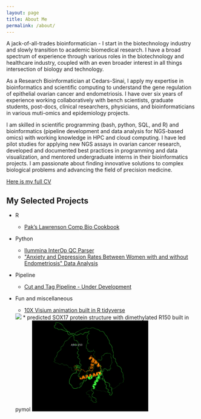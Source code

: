 ```yaml
---
layout: page
title: About Me
permalink: /about/
---
```


A jack-of-all-trades bioinformatician - I start in the biotechnology industry and slowly transition to academic biomedical research. I have a broad spectrum of experience through various roles in the biotechnology and healthcare industry, coupled with an even broader interest in all things intersection of biology and technology.

As a Research Bioinformatician at Cedars-Sinai, I apply my expertise in bioinformatics and scientific computing to understand the gene regulation of epithelial ovarian cancer and endometriosis. I have over six years of experience working collaboratively with bench scientists, graduate students, post-docs, clinical researchers, physicians, and bioinformaticians in various muti-omics and epidemiology projects.

I am skilled in scientific programming (bash, python, SQL, and R) and bioinformatics (pipeline development and data analysis for NGS-based omics) with working knowledge in HPC and cloud computing. I have led pilot studies for applying new NGS assays in ovarian cancer research, developed and documented best practices in programming and data visualization, and mentored undergraduate interns in their bioinformatics projects. I am passionate about finding innovative solutions to complex biological problems and advancing the field of precision medicine.

[Here is my full CV](https://docs.google.com/document/d/1A3mFwyfMPDVUobou-9QjZuBgzqNJ1uPiFJv2DtTy7s4/edit?usp=sharing)

## My Selected Projects

* R
    * [Pak’s Lawrenson Comp Bio Cookbook](https://sfpacman.github.io/cookbook/) 
* Python
    *  [Ilummina InterOp QC Parser](https://github.com/sfpacman/Read_InterOp_illumina)
    *  ["Anxiety and Depression Rates Between Women with and without Endometriosis" Data Analysis](https://github.com/sfpacman/BEME_poster/blob/main/poster.ipynb)
* Pipeline
    *  [Cut and Tag Pipeline - Under Development](https://github.com/sfpacman/cut_tag_pipeline_public) 
* Fun and miscellaneous

    * [ 10X Visium animation built in R tidyverse](https://github.com/sfpacman/show_off)

    <img src="https://raw.githubusercontent.com/sfpacman/show_off/main/data/animation.gif">
    * predicted SOX17 protein structure with dimethylated R150 built in pymol
    <img src="https://raw.githubusercontent.com/sfpacman/sfpacman.github.io/master/images/sox17%20(2).gif" width="307" height="240" >
